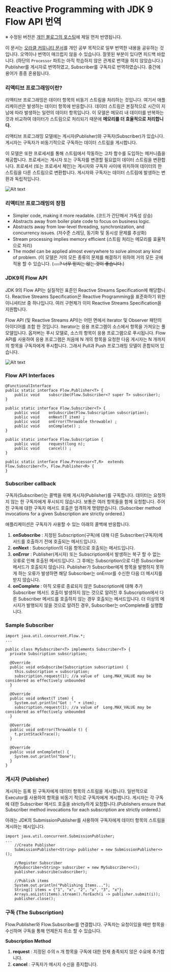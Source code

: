 # Reactive Programming with JDK 9 Flow API 번역

※ 수정된 버전은 [개인 블로그의 포스팅](http://jhleed.tistory.com/99)에 제일 먼저 반영됩니다.

이 문서는 [오라클 커뮤니티 문서](https://community.oracle.com/docs/DOC-1006738)를 개인 공부 목적으로 일부 번역한 내용을 공유하는 것입니다. 오역이나 번역이 매끄럽지 않을 수 있습니다. 잘못된 부분이 있다면 피드백 바랍니다.
(하단의 `Processor` 파트는 아직 학습하지 않은 관계로 번역을 하지 않았습니다.)
Publisher를 게시자로 번역하였고, Subscriber를 구독자로 번역하였습니다. 중간에 용어가 종종 혼용됩니다.

### 리액티브 프로그래밍이란?

리액티브 프로그래밍은 데이터 항목의 비동기 스트림을 처리하는 것입니다. 여기서 애플리케이션은 발생하는 데이터 항목에 반응합니다. 데이터 스트림은 본질적으로 시간이 지남에 따라 발생하는 일련의 데이터 항목입니다. 이 모델은 메모리 내 데이터를 반복하는 것과 비교하여 데이터가 스트림으로 처리되기 때문에 **메모리를 더 효율적으로 처리합니다.**

리액티브 프로그래밍 모델에는 게시자(Publisher)와 구독자(Subscriber)가 있습니다. 게시자는 구독자가 비동기적으로 구독하는 데이터 스트림을 게시합니다.

이 모델은 또한 프로세서를 통해 스트림에서 작동하는 고차 함수를 도입하는 메커니즘을 제공합니다. 프로세서는 게시자 또는 구독자를 변경할 필요없이 데이터 스트림을 변환합니다. 프로세서 (또는 프로세서 체인)는 게시자와 구독자 사이에 위치하여 데이터의 한 스트림을 다른 스트림으로 변환합니다. 게시자와 구독자는 데이터 스트림에 발생하는 변환과 독립적입니다.

![Alt text](./1508327734408.png)

### 리액티브 프로그래밍의 장점

- Simpler code, making it more readable. (코드가 간단해서 가독성 상승)
- Abstracts away from boiler plate code to focus on business logic.
- Abstracts away from low-level threading, synchronization, and concurrency issues. (저수준 스레딩, 동기화 및 동시성 문제를 추상화)
- Stream processing implies memory efficient (스트림 처리는 메모리를 효율적으로 처리)
- The model can be applied almost everywhere to solve almost any kind of problem. (이 모델은 거의 모든 종류의 문제를 해결하기 위하여 거의 모든 곳에 적용 할 수 있습니다. (~~.....? 너무 믿지는 않는 것이 좋습니다.~~)

### JDK9의 Flow API

JDK 9의 Flow API는 실질적인 표준인 Reactive Streams Specification에 해당합니다. Reactive Streams Specification은 Reactive Programming을 표준화하기 위한 이니셔티브 중 하나입니다. 여러 구현체가 이미 Reactive Streams Specification을 지원합니다.

Flow API (및 Reactive Streams API)는 어떤 면에서 Iterator 및 Observer 패턴의 아이디어를 조합 한 것입니다. Iterator는 응용 프로그램이 소스에서 항목을 가져오는 풀 모델입니다. 옵저버는 푸시 모델로, 소스의 항목이 응용 프로그램으로 푸시됩니다. Flow API를 사용하여 응용 프로그램은 처음에 N 개의 항목을 요청한 다음 게시자는 N 개까지의 항목을 구독자에게 푸시합니다. 그래서 Pull과 Push 프로그래밍 모델이 혼합되어 있습니다.

![Alt text](./1508329956594.png)

### Flow API Interfaces

```
@FunctionalInterface   
public static interface Flow.Publisher<T> {  
    public void    subscribe(Flow.Subscriber<? super T> subscriber);  
}   
  
public static interface Flow.Subscriber<T> {  
    public void    onSubscribe(Flow.Subscription subscription);  
    public void    onNext(T item) ;  
    public void    onError(Throwable throwable) ;  
    public void    onComplete() ;  
}   
  
public static interface Flow.Subscription {  
    public void    request(long n);  
    public void    cancel() ;  
}   
  
public static interface Flow.Processor<T,R>  extends Flow.Subscriber<T>, Flow.Publisher<R> {  
}  
```

### Subscriber callback

구독자(Subscriber)는 콜백을 위해 게시자(Publisher)를 구독합니다.
데이터는 요청하지 않는 한 구독자에게 푸시되지 않습니다. 보통은 여러 항목들을 함께 요청합니다. 주어진 구독에 대한 구독자 메서드 호출은 엄격하게 명령받습니다. (Subscriber method invocations for a given Subscription are strictly ordered.)

애플리케이션은 구독자가 사용할 수 있는 아래의 콜백에 반응합니다.


1. **onSubscribe** : 지정된 Subscription(구독)에 대해 다른 Subscriber(구독자)메서드를 호출하기 전에 호출되는 메서드입니다.
2. **onNext** : Subscription의 다음 항목으로 호출되는 메서드입니다.
3. **onError** : Publisher(게시자) 또는 Subscription에서 발생하는 복구 할 수 없는 오류로 인해 호출된 메서드입니다. 그 후에는 Subscription으로 다른 Subscriber 메서드가 호출되지 않습니다. Publisher가 Subscriber에게 항목을 발행하지 못하게 하는 오류가 발생하면 해당 Subscriber는 onError를 수신한 다음 더 메시지를 받지 않습니다.
4. **onComplete** : 아직 오류로 종료되지 않은 Subscription에 대해 추가 Subscriber 메서드 호출이 발생하지 않는 것으로 알려진 후 Subscription에서 다른 Subscriber 메서드를 호출하지 않는 경우 호출되는 메서드입니다. 더 이상의 메시지가 발행되지 않을 것으로 알려진 경우, Subscriber는 onComplete를 실행합니다.

### Sample Subscriber

```
import java.util.concurrent.Flow.*;  
...  
  
public class MySubscriber<T> implements Subscriber<T> {  
  private Subscription subscription;  
  
  @Override  
  public void onSubscribe(Subscription subscription) {  
    this.subscription = subscription;  
    subscription.request(1); //a value of  Long.MAX_VALUE may be considered as effectively unbounded  
  }  
  
  @Override  
  public void onNext(T item) {  
    System.out.println("Got : " + item);  
    subscription.request(1); //a value of  Long.MAX_VALUE may be considered as effectively unbounded  
  }  
  
  @Override  
  public void onError(Throwable t) {  
    t.printStackTrace();  
  }  
  
  @Override  
  public void onComplete() {  
    System.out.println("Done");  
  }  
}  
```

### 게시자 (Publisher)
게시자는 등록 된 구독자에게 데이터 항목의 스트림을 게시합니다. 일반적으로 Executor를 사용하여 항목을 비동기 적으로 구독자에게 게시합니다. 
게시자는 각 구독에 대한 Subscriber 메서드 호출을 strictly하게 요청합니다.(Publishers ensure that Subscriber method invocations for each subscription are strictly ordered.)

아래는 JDK의 SubmissionPublisher를 사용하여 구독자에게 데이터 항목의 스트림을 게시하는 예시입니다.

```
import java.util.concurrent.SubmissionPublisher;  
...  
    //Create Publisher  
    SubmissionPublisher<String> publisher = new SubmissionPublisher<>();  
  
    //Register Subscriber  
    MySubscriber<String> subscriber = new MySubscriber<>();  
    publisher.subscribe(subscriber);  
  
    //Publish items  
    System.out.println("Publishing Items...");  
    String[] items = {"1", "x", "2", "x", "3", "x"};  
    Arrays.asList(items).stream().forEach(i -> publisher.submit(i));  
    publisher.close(); 
```

### 구독 (The Subscription)

Flow.Publisher와 Flow.Subscriber를 연결합니다. 구독자는 요청이있을 때만 항목을 수신하며 구독을 통해 언제든지 취소 할 수 있습니다.

**Subscription Method**

1. **request** : 지정된 수의 n 개 항목을 구독에 대한 현재 충족되지 않은 수요에 추가합니다.
2. **cancel** : 구독자가 메시지 수신을 중지합니다.
